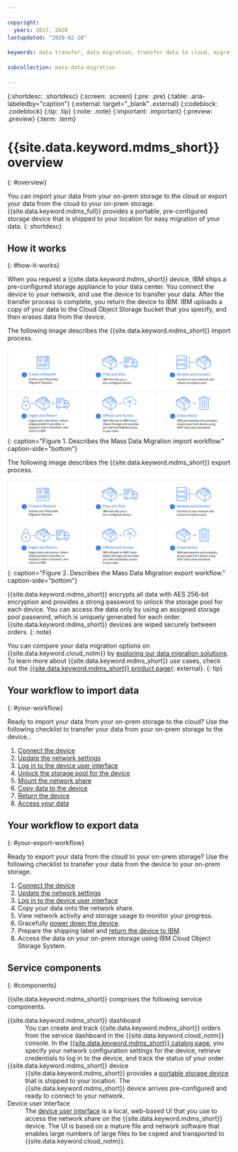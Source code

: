 ```yaml
---

copyright:
  years: 2017, 2020
lastupdated: "2020-02-28"

keywords: data transfer, data migration, transfer data to cloud, migrate data, migrate data to cloud, Mass Data Migration

subcollection: mass-data-migration

---
```


{:shortdesc: .shortdesc}
{:screen: .screen}
{:pre: .pre}
{:table: .aria-labeledby="caption"}
{:external: target="_blank" .external}
{:codeblock: .codeblock}
{:tip: .tip}
{:note: .note}
{:important: .important}
{:preview: .preview}
{:term: .term}

# {{site.data.keyword.mdms_short}} overview
{: #overview}

You can import your data from your on-prem storage to the cloud or export your data from the cloud to your on-prem storage. {{site.data.keyword.mdms_full}} provides a portable, pre-configured storage device that is shipped to your location for easy migration of your data.
{: shortdesc}

## How it works 
{: #how-it-works}

When you request a {{site.data.keyword.mdms_short}} device, IBM ships a pre-configured storage appliance to your data center. You connect the device to your network, and use the device to transfer your data. After the transfer process is complete, you return the device to IBM. IBM uploads a copy of your data to the Cloud Object Storage bucket that you specify, and then erases data from the device. 

The following image describes the {{site.data.keyword.mdms_short}} import process.

![Describes the {{site.data.keyword.mdms_short}} import process.](images/mdms-workflow.png){: caption="Figure 1. Describes the Mass Data Migration import workflow." caption-side="bottom"}

The following image describes the {{site.data.keyword.mdms_short}} export process.

![Describes the {{site.data.keyword.mdms_short}} export process.](images/mdms-workflow.png){: caption="Figure 2. Describes the Mass Data Migration export workflow." caption-side="bottom"}

{{site.data.keyword.mdms_short}} encrypts all data with AES 256-bit encryption and provides a strong password to unlock the storage pool for each device. You can access the data only by using an assigned storage pool password, which is uniquely generated for each order. {{site.data.keyword.mdms_short}} devices are wiped securely between orders.
{: note}

You can compare your data migration options on {{site.data.keyword.cloud_notm}} by [exploring our data migration solutions](https://www.ibm.com/cloud/data-migration). To learn more about {{site.data.keyword.mdms_short}} use cases, check out the [{{site.data.keyword.mdms_short}} product page](https://www.ibm.com/cloud/mass-data-migration){: external}.
{: tip}

## Your workflow to import data
{: #your-workflow}

Ready to import your data from your on-prem storage to the cloud? Use the following checklist to transfer your data from your on-prem storage to the device..

1. [Connect the device](/docs/mass-data-migration?topic=mass-data-migration-connect-device)
2. [Update the network settings](/docs/mass-data-migration?topic=mass-data-migration-creview-network-settings)
3. [Log in to the device user interface](/docs/mass-data-migration?topic=mass-data-migration-access-ui)
4. [Unlock the storage pool for the device](/docs/mass-data-migration?topic=mass-data-migration-unlock-storage-pool)
5. [Mount the network share](/docs/mass-data-migration?topic=mass-data-migration-connect-nfs-share)
6. [Copy data to the device](/docs/mass-data-migration?topic=mass-data-migration-copy-data)
7. [Return the device](/docs/mass-data-migration?topic=mass-data-migration-return-device)  
8. [Access your data](/docs/mass-data-migration?topic=mass-data-migration-access-data)

## Your workflow to export data
{: #your-export-workflow}

Ready to export your data from the cloud to your on-prem storage? Use the following checklist to transfer your data from the device to your on-prem storage.

1. [Connect the device](/docs/mass-data-migration?topic=mass-data-migration-connect-device)
2. [Update the network settings](/docs/mass-data-migration?topic=mass-data-migration-creview-network-settings)
3. [Log in to the device user interface](/docs/mass-data-migration?topic=mass-data-migration-access-ui)
4. Copy your data onto the network share. 
5. View network activity and storage usage to monitor your progress.
6. Gracefully [power down the device](/docs/mass-data-migration?topic=mass-data-migration-disconnect-device).
7. Prepare the shipping label and [return the device to IBM](/docs/mass-data-migration?topic=mass-data-migration-ship-device).
8. Access the data on your on-prem storage using IBM Cloud Object Storage System.

## Service components
{: #components}

{{site.data.keyword.mdms_short}} comprises the following service components.

<dl>
   <dt>{{site.data.keyword.mdms_short}} dashboard</dt>
      <dd>You can create and track {{site.data.keyword.mdms_short}} orders from the service dashboard in the {{site.data.keyword.cloud_notm}} console. In the <a href="http://{DomainName}/mdms" target="_blank">{{site.data.keyword.mdms_short}} catalog page</a>, you specify your network configuration settings for the device, retrieve credentials to log in to the device, and track the status of your order. </dd>
   <dt>{{site.data.keyword.mdms_short}} device</dt>
      <dd>{{site.data.keyword.mdms_short}} provides a <a href="/docs/mass-data-migration?topic=mass-data-migration-device-overview">portable storage device</a> that is shipped to your location. The {{site.data.keyword.mdms_short}} device arrives pre-configured and ready to connect to your network.</dd>
   <dt>Device user interface</dt>
      <dd>The <a href="/docs/mass-data-migration?topic=mass-data-migration-access-ui">device user interface</a> is a local, web-based UI that you use to access the network share on the {{site.data.keyword.mdms_short}} device. The UI is based on a mature file and network software that enables large numbers of large files to be copied and transported to {{site.data.keyword.cloud_notm}}.</dd>
</dl>










